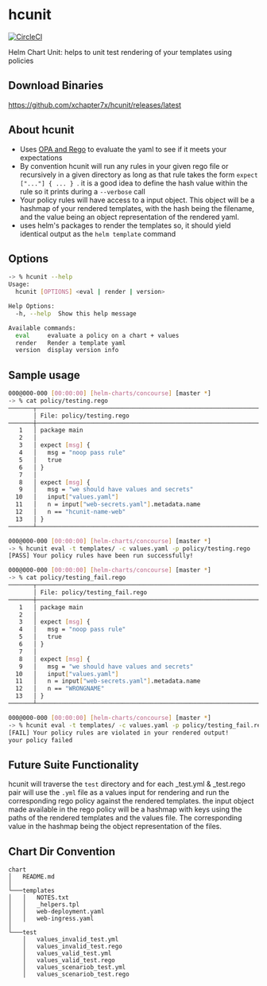 # hcunit
[![CircleCI](https://circleci.com/gh/xchapter7x/hcunit.svg?style=svg)](https://circleci.com/gh/xchapter7x/hcunit)


Helm Chart Unit: helps to unit test rendering of your templates using policies

## Download Binaries
https://github.com/xchapter7x/hcunit/releases/latest

## About hcunit
- Uses [OPA and Rego](https://www.openpolicyagent.org/) to evaluate the yaml to see if it meets your expectations
- By convention hcunit will run any rules in your given rego file or recursively in a given directory as long as that rule takes the form `expect ["..."] { ... } `. it is a good idea to define the hash value within the rule so it prints during a `--verbose` call 
- Your policy rules will have access to a input object. This object will be a hashmap of your rendered templates, with the hash being the filename, and the value being an object representation of the rendered yaml. 
- uses helm's packages to render the templates so, it should yield identical output as the `helm template` command


## Options
```bash
-> % hcunit --help
Usage:
  hcunit [OPTIONS] <eval | render | version>

Help Options:
  -h, --help  Show this help message

Available commands:
  eval     evaluate a policy on a chart + values
  render   Render a template yaml
  version  display version info
```



## Sample usage
```bash
000@000-000 [00:00:00] [helm-charts/concourse] [master *]
-> % cat policy/testing.rego
───────┬───────────────────────────────────────────────────────────────
       │ File: policy/testing.rego
───────┼───────────────────────────────────────────────────────────────
   1   │ package main
   2   │
   3   │ expect [msg] {
   4   │   msg = "noop pass rule"
   5   │   true
   6   │ }
   7   │
   8   │ expect [msg] {
   9   │   msg = "we should have values and secrets"
  10   │   input["values.yaml"]
  11   │   n = input["web-secrets.yaml"].metadata.name
  12   │   n == "hcunit-name-web"
  13   │ }
───────┴───────────────────────────────────────────────────────────────

000@000-000 [00:00:00] [helm-charts/concourse] [master *]
-> % hcunit eval -t templates/ -c values.yaml -p policy/testing.rego
[PASS] Your policy rules have been run successfully!

000@000-000 [00:00:00] [helm-charts/concourse] [master *]
-> % cat policy/testing_fail.rego
───────┬───────────────────────────────────────────────────────────────
       │ File: policy/testing_fail.rego
───────┼───────────────────────────────────────────────────────────────
   1   │ package main
   2   │
   3   │ expect [msg] {
   4   │   msg = "noop pass rule"
   5   │   true
   6   │ }
   7   │
   8   │ expect [msg] {
   9   │   msg = "we should have values and secrets"
  10   │   input["values.yaml"]
  11   │   n = input["web-secrets.yaml"].metadata.name
  12   │   n == "WRONGNAME"
  13   │ }
───────┴───────────────────────────────────────────────────────────────

000@000-000 [00:00:00] [helm-charts/concourse] [master *]
-> % hcunit eval -t templates/ -c values.yaml -p policy/testing_fail.rego
[FAIL] Your policy rules are violated in your rendered output!
your policy failed

```













## Future Suite Functionality
hcunit will traverse the `test` directory and for each _test.yml & _test.rego pair will use the `.yml` file as a values input for rendering and run the corresponding rego policy against the rendered templates. the input object made available in the rego policy will be a hashmap with keys using the paths of the rendered templates and the values file. The corresponding value in the hashmap being the object representation of the files.


## Chart Dir Convention
```
chart
│   README.md    
│
└───templates
│   │   NOTES.txt
│   │   _helpers.tpl
│   │   web-deployment.yaml
│   │   web-ingress.yaml
│   
└───test
    │   values_invalid_test.yml
    │   values_invalid_test.rego
    │   values_valid_test.yml
    │   values_valid_test.rego 
    │   values_scenariob_test.yml
    │   values_scenariob_test.rego
```

